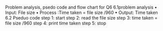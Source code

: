 Problem analysis, psedo code and flow chart for Q6
6.1problem analysis
•	Input: File size 
•	Process :Time taken = file size /960
•	Output: Time taken
6.2 Pseduo code
step 1: start
step 2: read the file size
step 3: time taken = file size /960
step 4: print time taken
step 5: stop 



